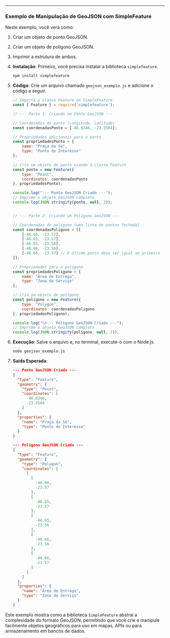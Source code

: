 -----

### Exemplo de Manipulação de GeoJSON com SimpleFeature

Neste exemplo, você verá como:

1.  Criar um objeto de ponto GeoJSON.

2.  Criar um objeto de polígono GeoJSON.

3.  Imprimir a estrutura de ambos.

4.  **Instalação**: Primeiro, você precisa instalar a biblioteca `simplefeature`.

    ```bash
    npm install simplefeature
    ```

5.  **Código**: Crie um arquivo chamado `geojson_exemplo.js` e adicione o código a seguir.

    ```javascript
    // Importa a classe Feature do SimpleFeature
    const { Feature } = require('simplefeature');

    // --- Parte 1: Criando um Ponto GeoJSON ---

    // Coordenadas do ponto (Longitude, Latitude)
    const coordenadasPonto = [-46.6346, -23.5504];

    // Propriedades adicionais para o ponto
    const propriedadesPonto = {
        name: "Praça da Sé",
        type: "Ponto de Interesse"
    };

    // Cria um objeto de ponto usando a classe Feature
    const ponto = new Feature({
        type: "Point",
        coordinates: coordenadasPonto
    }, propriedadesPonto);

    console.log("--- Ponto GeoJSON Criado ---");
    // Imprime o objeto GeoJSON completo
    console.log(JSON.stringify(ponto, null, 2));


    // --- Parte 2: Criando um Polígono GeoJSON ---

    // Coordenadas do polígono (uma lista de pontos fechada)
    const coordenadasPoligono = [[
        [-46.66, -23.57],
        [-46.65, -23.57],
        [-46.65, -23.56],
        [-46.66, -23.56],
        [-46.66, -23.57] // O último ponto deve ser igual ao primeiro
    ]];

    // Propriedades para o polígono
    const propriedadesPoligono = {
        name: "Área de Entrega",
        type: "Zona de Serviço"
    };

    // Cria um objeto de polígono
    const poligono = new Feature({
        type: "Polygon",
        coordinates: coordenadasPoligono
    }, propriedadesPoligono);

    console.log("\n--- Polígono GeoJSON Criado ---");
    // Imprime o objeto GeoJSON completo
    console.log(JSON.stringify(poligono, null, 2));

    ```

6.  **Execução**: Salve o arquivo e, no terminal, execute-o com o Node.js.

    ```bash
    node geojson_exemplo.js
    ```

7.  **Saída Esperada**:

    ```json
    --- Ponto GeoJSON Criado ---
    {
      "type": "Feature",
      "geometry": {
        "type": "Point",
        "coordinates": [
          -46.6346,
          -23.5504
        ]
      },
      "properties": {
        "name": "Praça da Sé",
        "type": "Ponto de Interesse"
      }
    }

    --- Polígono GeoJSON Criado ---
    {
      "type": "Feature",
      "geometry": {
        "type": "Polygon",
        "coordinates": [
          [
            [
              -46.66,
              -23.57
            ],
            [
              -46.65,
              -23.57
            ],
            [
              -46.65,
              -23.56
            ],
            [
              -46.66,
              -23.56
            ],
            [
              -46.66,
              -23.57
            ]
          ]
        ]
      },
      "properties": {
        "name": "Área de Entrega",
        "type": "Zona de Serviço"
      }
    }
    ```

Este exemplo mostra como a biblioteca `SimpleFeature` abstrai a complexidade do formato GeoJSON, permitindo que você crie e manipule facilmente objetos geográficos para uso em mapas, APIs ou para armazenamento em bancos de dados.

